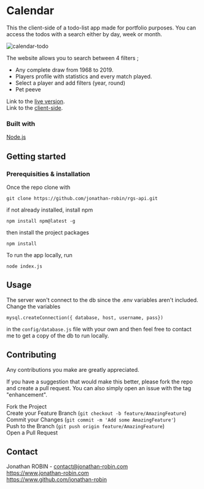 # Calendar
This the client-side of a todo-list app made for portfolio purposes.
You can access the todos with a search either by day, week or month.

![calendar-todo](https://user-images.githubusercontent.com/63792769/138565001-c062e21d-c0bc-43fa-b353-ec8e732b3bd8.gif)

The website allows you to search between 4 filters ;
- Any complete draw from 1968 to 2019.
- Players profile with statistics and every match played. 
- Select a player and add filters (year, round)
- Pet peeve

Link to the [live version](https://api-rgstats.jonathan-robin.com).\
Link to the [client-side](https://github.com/jonathan-robin/rgs-client.git).

### Built with 

[Node.js](https://fr.nodejs.org/)

## Getting started
### Prerequisities & installation
Once the repo clone with

```
git clone https://github.com/jonathan-robin/rgs-api.git
```
if not already installed, install npm 
```
npm install npm@latest -g
```
then install the project packages
```
npm install
```
To run the app locally, run 
```
node index.js
```
## Usage
The server won't connect to the db since the .env variables aren't included. Change the variables
```
mysql.createConnection({ database, host, username, pass})
```
in the ```config/database.js``` file with your own and then feel free to contact me to get a copy of the db to run locally.

## Contributing

Any contributions you make are greatly appreciated.

If you have a suggestion that would make this better, please fork the repo and create a pull request. You can also simply open an issue with the tag "enhancement".

Fork the Project\
Create your Feature Branch (```git checkout -b feature/AmazingFeature```)\
Commit your Changes (```git commit -m 'Add some AmazingFeature'```)\
Push to the Branch (```git push origin feature/AmazingFeature```)\
Open a Pull Request
## Contact
Jonathan ROBIN - contact@jonathan-robin.com\
https://www.jonathan-robin.com \
https://www.github.com/jonathan-robin
